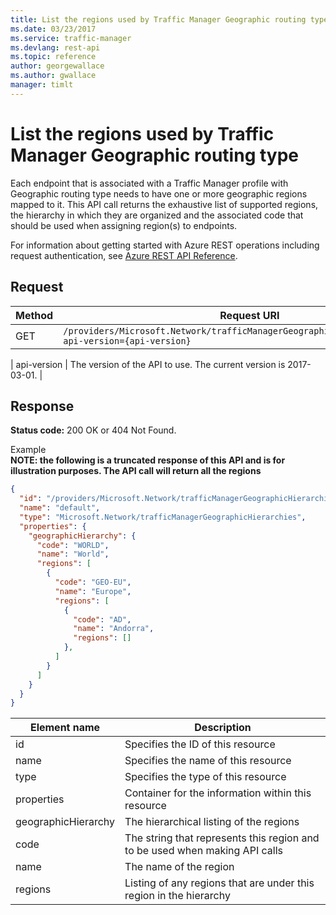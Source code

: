 ```yaml
---
title: List the regions used by Traffic Manager Geographic routing type
ms.date: 03/23/2017
ms.service: traffic-manager
ms.devlang: rest-api
ms.topic: reference
author: georgewallace
ms.author: gwallace
manager: timlt
---
```

# List the  regions used by Traffic Manager Geographic routing type
Each endpoint that is associated with a Traffic Manager profile with Geographic routing type needs to have one or more geographic regions mapped to it. This API call returns the exhaustive list of supported regions, the hierarchy in which they are organized and the associated code that should be used when assigning region(s) to endpoints.

For information about getting started with Azure REST operations including request authentication, see [Azure REST API Reference](../../index.md).

## Request  

|Method|Request URI|  
|------------|-----------------|  
|GET|`/providers/Microsoft.Network/trafficManagerGeographicHierarchies/default?api-version={api-version}`|  

| api-version | The version of the API to use. The current version is 2017-03-01. | 

## Response  
 **Status code:** 200 OK or 404 Not Found.  

 Example
 <br>**NOTE: the following is a truncated response of this API and is for illustration purposes. The API call will return all the regions**

```json  
{
  "id": "/providers/Microsoft.Network/trafficManagerGeographicHierarchies/default",
  "name": "default",
  "type": "Microsoft.Network/trafficManagerGeographicHierarchies",
  "properties": {
    "geographicHierarchy": {
      "code": "WORLD",
      "name": "World",
      "regions": [
        {
          "code": "GEO-EU",
          "name": "Europe",
          "regions": [
            {
              "code": "AD",
              "name": "Andorra",
              "regions": []
            },
          ]
        }
      ]
    }
  }
}

```  


|Element name|Description|  
|------------------|-----------------|  
|id|Specifies the ID of this resource|  
|name|Specifies the name of this resource|  
|type|Specifies the type of this resource|  
|properties|Container for the information within this resource|  
|geographicHierarchy|The hierarchical listing of the regions|  
|code|The string that represents this region and to be used when making API calls|  
|name|The name of the region|  
|regions|Listing of any regions that are under this region in the hierarchy|
